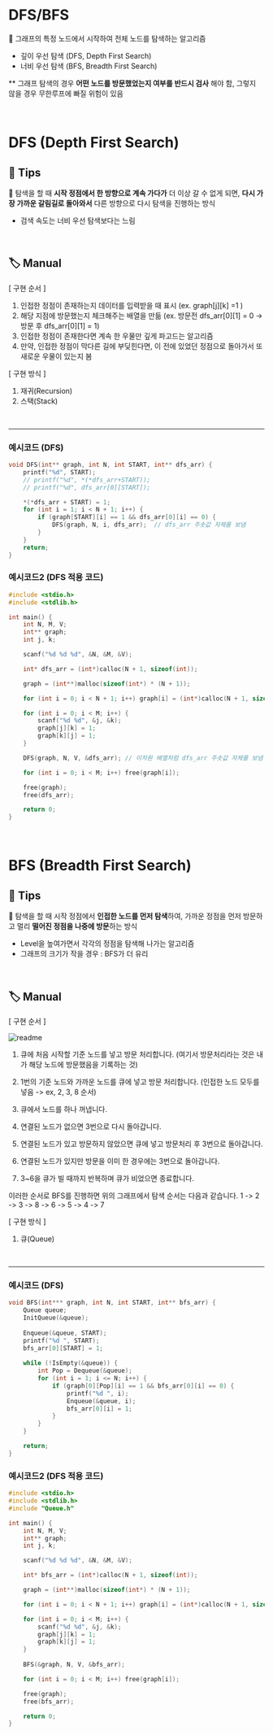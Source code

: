# DFS/BFS

📌 그래프의 특정 노드에서 시작하여 전체 노드를 탐색하는 알고리즘

-  깊이 우선 탐색 (DFS, Depth First Search)
-  너비 우선 탐색 (BFS, Breadth First Search)

** 그래프 탐색의 경우 **어떤 노드를 방문했었는지 여부를 반드시 검사** 해야 함, 그렇지 않을 경우 무한루프에 빠질 위험이 있음

<br>

# DFS (Depth First Search)


## 💎 Tips

📌 탐색을 할 때 **시작 정점에서 한 방향으로 계속 가다가** 더 이상 갈 수 없게 되면, **다시 가장 가까운 갈림길로 돌아와서** 다른 방향으로 다시 탐색을 진행하는 방식


- 검색 속도는 너비 우선 탐색보다는 느림
<br>



## 🏷️ Manual

[ 구현 순서 ] 

1. 인접한 정점이 존재하는지 데이터를 입력받을 때 표시 (ex. graph[j][k] =1 )
2. 해당 지점에 방문했는지 체크해주는 배열을 만듦 (ex. 방문전 dfs_arr[0][1] = 0 -> 방문 후 dfs_arr[0][1] = 1)
3. 인접한 정점이 존재한다면 계속 한 우물만 깊게 파고드는 알고리즘
4. 만약, 인접한 정점이 막다른 길에 부딪힌다면, 이 전에 있었던 정점으로 돌아가서 또 새로운 우물이 있는지 봄

[ 구현 방식 ]

1. 재귀(Recursion)
2. 스택(Stack)
<br>

---

### 예시코드 (DFS)
```c
void DFS(int** graph, int N, int START, int** dfs_arr) {
	printf("%d", START);
	// printf("%d", *(*dfs_arr+START));
	// printf("%d", dfs_arr[0][START]);

	*(*dfs_arr + START) = 1;
	for (int i = 1; i < N + 1; i++) {
		if (graph[START][i] == 1 && dfs_arr[0][i] == 0) {
			DFS(graph, N, i, dfs_arr);  // dfs_arr 주솟값 자체를 보냄
		}
	}
	return;
}

```

### 예시코드2 (DFS 적용 코드)
```c
#include <stdio.h>
#include <stdlib.h>

int main() {
	int N, M, V;
	int** graph;
	int j, k;

	scanf("%d %d %d", &N, &M, &V);

	int* dfs_arr = (int*)calloc(N + 1, sizeof(int));

	graph = (int**)malloc(sizeof(int*) * (N + 1));

	for (int i = 0; i < N + 1; i++) graph[i] = (int*)calloc(N + 1, sizeof(int));

	for (int i = 0; i < M; i++) {
		scanf("%d %d", &j, &k);
		graph[j][k] = 1;
		graph[k][j] = 1;
	}

	DFS(graph, N, V, &dfs_arr); // 이차원 배열처럼 dfs_arr 주솟값 자체를 보냄

	for (int i = 0; i < M; i++) free(graph[i]);

	free(graph);
	free(dfs_arr);

	return 0;
}

```

<br>

# BFS (Breadth First Search)


## 💎 Tips

📌 탐색을 할 때 시작 정점에서 **인접한 노드를 먼저 탐색**하여, 가까운 정점을 먼저 방문하고 멀리 **떨어진 정점을 나중에 방문**하는 방식


- Level을 높여가면서 각각의 정점을 탐색해 나가는 알고리즘
- 그래프의 크기가 작을 경우 : BFS가 더 유리
<br>



## 🏷️ Manual

[ 구현 순서 ] 

![readme](./bfs.JPG)

1. 큐에 처음 시작할 기준 노드를 넣고 방문 처리합니다.
     (여기서 방문처리라는 것은 내가 해당 노드에 방문했음을 기록하는 것)

2. 1번의 기준 노드와 가까운 노드를 큐에 넣고 방문 처리합니다. (인접한 노드 모두를 넣음 -> ex, 2, 3, 8 순서)
3. 큐에서 노드를 하나 꺼냅니다.
4. 연결된 노드가 없으면 3번으로 다시 돌아갑니다.
5. 연결된 노드가 있고 방문하지 않았으면 큐에 넣고 방문처리 후 3번으로 돌아갑니다.
6. 연결된 노드가 있지만 방문을 이미 한 경우에는 3번으로 돌아갑니다.
7. 3~6을 큐가 빌 때까지 반복하며 큐가 비었으면 종료합니다.

이러한 순서로 BFS를 진행하면 위의 그래프에서 탐색 순서는 다음과 같습니다.
  1 -> 2 -> 3 -> 8 -> 6 -> 5 -> 4 -> 7

[ 구현 방식 ]

1. 큐(Queue)
<br>

---

### 예시코드 (DFS)
```c
void BFS(int*** graph, int N, int START, int** bfs_arr) {
	Queue queue;
	InitQueue(&queue);
	
	Enqueue(&queue, START);
	printf("%d ", START);
    bfs_arr[0][START] = 1;
	
	while (!IsEmpty(&queue)) {
		int Pop = Dequeue(&queue);
		for (int i = 1; i <= N; i++) {
			if (graph[0][Pop][i] == 1 && bfs_arr[0][i] == 0) {
				printf("%d ", i);
				Enqueue(&queue, i);
				bfs_arr[0][i] = 1;
			}
		}
	}

	return;
}

```

### 예시코드2 (DFS 적용 코드)
```c
#include <stdio.h>
#include <stdlib.h>
#include "Queue.h"

int main() {
	int N, M, V;
	int** graph;
	int j, k;

	scanf("%d %d %d", &N, &M, &V);

	int* bfs_arr = (int*)calloc(N + 1, sizeof(int));

	graph = (int**)malloc(sizeof(int*) * (N + 1));

	for (int i = 0; i < N + 1; i++) graph[i] = (int*)calloc(N + 1, sizeof(int));

	for (int i = 0; i < M; i++) {
		scanf("%d %d", &j, &k);
		graph[j][k] = 1;
		graph[k][j] = 1;
	}
	
	BFS(&graph, N, V, &bfs_arr);

	for (int i = 0; i < M; i++) free(graph[i]);

	free(graph);
	free(bfs_arr);

	return 0;
}

```
